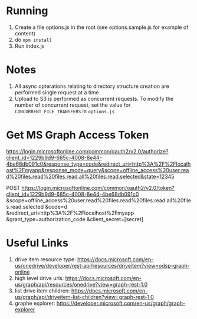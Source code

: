 # Running

1. Create a file options.js in the root (see options.sample.js for example of content)
2. do `npm install`
3. Run index.js


# Notes
1. All async opterations relating to directory structure creation are performed single request at a time
2. Upload to S3 is performed as concurrent requests. To modify the number of concurrent request, set the value for `CONCURRENT_FILE_TRANSFERS` in `options.js` 





# Get MS Graph Access Token

https://login.microsoftonline.com/common/oauth2/v2.0/authorize?client_id=1229b9d9-685c-4008-8e44-4be68db091c0&response_type=code&redirect_uri=http%3A%2F%2Flocalhost%2Fmyapp&response_mode=query&scope=offline_access%20user.read%20files.read%20files.read.all%20files.read.selected&state=12345



POST 
https://login.microsoftonline.com/common/oauth2/v2.0/token?client_id=1229b9d9-685c-4008-8e44-4be68db091c0
&scope=offline_access%20user.read%20files.read%20files.read.all%20files.read.selected
&code=d
&redirect_uri=http%3A%2F%2Flocalhost%2Fmyapp
&grant_type=authorization_code
&client_secret=[secret]

# Useful Links


1. drive item resource type: https://docs.microsoft.com/en-us/onedrive/developer/rest-api/resources/driveitem?view=odsp-graph-online
2. high level drive urls: https://docs.microsoft.com/en-us/graph/api/resources/onedrive?view=graph-rest-1.0
3. list drive item children: https://docs.microsoft.com/en-us/graph/api/driveitem-list-children?view=graph-rest-1.0
4. graphe explorer: https://developer.microsoft.com/en-us/graph/graph-explorer
